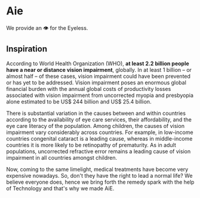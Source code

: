 # Aie
We provide an 👁️ for the Eyeless. 

## Inspiration

According to World Health Organization (WHO), **at least 2.2 billion people have a near or distance vision impairment**, globally. In at least 1 billion – or almost half – of these cases, vision impairment could have been prevented or has yet to be addressed. Vision impairment poses an enormous global financial burden with the annual global costs of productivity losses associated with vision impairment from uncorrected myopia and presbyopia alone estimated to be US$ 244 billion and US$ 25.4 billion.

There is substantial variation in the causes between and within countries according to the availability of eye care services, their affordability, and the eye care literacy of the population. Among children, the causes of vision impairment vary considerably across countries. For example, in low-income countries congenital cataract is a leading cause, whereas in middle-income countries it is more likely to be retinopathy of prematurity. As in adult populations, uncorrected refractive error remains a leading cause of vision impairment in all countries amongst children.

Now, coming to the same limelight, medical treatments have become very expensive nowadays. So, don't they have the right to lead a normal life? We believe everyone does, hence we bring forth the remedy spark with the help of Technology and that's why we made AiE.


